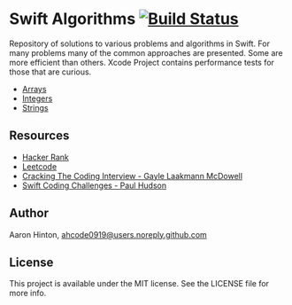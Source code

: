 # Swift Algorithms [![Build Status](https://travis-ci.org/ahcode0919/swift-algorithms.svg?branch=master)](https://travis-ci.org/ahcode0919/swift-algorithms)

Repository of solutions to various problems and algorithms in Swift. For many
problems many of the common approaches are presented. Some are more efficient than
others. Xcode Project contains performance tests for those that are curious.

- [Arrays](swift-algorithms/swift-algorithms/Arrays/README.md)
- [Integers](swift-algorithms/swift-algorithms/Integers/README.md)
- [Strings](swift-algorithms/swift-algorithms/Strings/README.md)

## Resources

- [Hacker Rank](https://www.hackerrank.com)
- [Leetcode](https://leetcode.com)
- [Cracking The Coding Interview - Gayle Laakmann McDowell](http://www.crackingthecodinginterview.com)
- [Swift Coding Challenges - Paul Hudson](https://www.hackingwithswift.com/store/swift-coding-challenges)

## Author

Aaron Hinton, ahcode0919@users.noreply.github.com

## License

This project is available under the MIT license. See the LICENSE file for more info.
